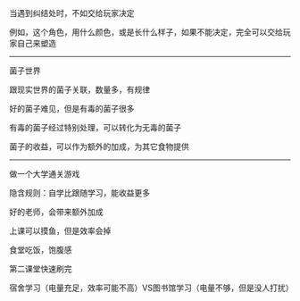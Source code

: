 当遇到纠结处时，不如交给玩家决定

例如，这个角色，用什么颜色，或是长什么样子，如果不能决定，完全可以交给玩家自己来塑造

---

菌子世界

跟现实世界的菌子关联，数量多，有规律

好的菌子难见，但是有毒的菌子很多

有毒的菌子经过特别处理，可以转化为无毒的菌子

菌子的收益，可以作为额外的加成，为其它食物提供

---

做一个大学通关游戏

隐含规则：自学比跟随学习，能收益更多

好的老师，会带来额外加成

上课可以摸鱼，但是效率会掉

食堂吃饭，饱腹感

第二课堂快速刷完

宿舍学习（电量充足，效率可能不高）VS图书馆学习（电量不够，但是没人打扰）